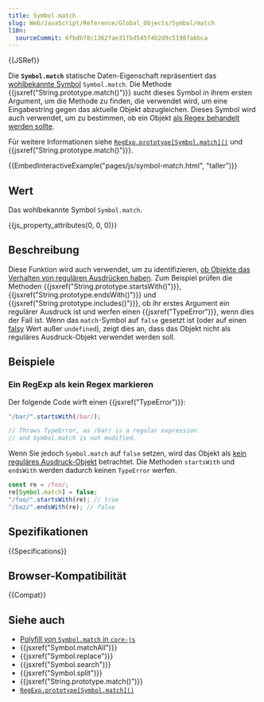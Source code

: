 ```yaml
---
title: Symbol.match
slug: Web/JavaScript/Reference/Global_Objects/Symbol/match
l10n:
  sourceCommit: 6fbdb78c1362fae31fbd545f4b2d9c51987a6bca
---
```


{{JSRef}}

Die **`Symbol.match`** statische Daten-Eigenschaft repräsentiert das [wohlbekannte Symbol](/de/docs/Web/JavaScript/Reference/Global_Objects/Symbol#well-known_symbols) `Symbol.match`. Die Methode {{jsxref("String.prototype.match()")}} sucht dieses Symbol in ihrem ersten Argument, um die Methode zu finden, die verwendet wird, um eine Eingabestring gegen das aktuelle Objekt abzugleichen. Dieses Symbol wird auch verwendet, um zu bestimmen, ob ein Objekt [als Regex behandelt werden sollte](/de/docs/Web/JavaScript/Reference/Global_Objects/RegExp#special_handling_for_regexes).

Für weitere Informationen siehe [`RegExp.prototype[Symbol.match]()`](/de/docs/Web/JavaScript/Reference/Global_Objects/RegExp/Symbol.match) und {{jsxref("String.prototype.match()")}}.

{{EmbedInteractiveExample("pages/js/symbol-match.html", "taller")}}

## Wert

Das wohlbekannte Symbol `Symbol.match`.

{{js_property_attributes(0, 0, 0)}}

## Beschreibung

Diese Funktion wird auch verwendet, um zu identifizieren, [ob Objekte das Verhalten von regulären Ausdrücken haben](/de/docs/Web/JavaScript/Reference/Global_Objects/RegExp#special_handling_for_regexes). Zum Beispiel prüfen die Methoden {{jsxref("String.prototype.startsWith()")}}, {{jsxref("String.prototype.endsWith()")}} und {{jsxref("String.prototype.includes()")}}, ob ihr erstes Argument ein regulärer Ausdruck ist und werfen einen {{jsxref("TypeError")}}, wenn dies der Fall ist. Wenn das `match`-Symbol auf `false` gesetzt ist (oder auf einen [falsy](/de/docs/Glossary/Falsy) Wert außer `undefined`), zeigt dies an, dass das Objekt nicht als reguläres Ausdruck-Objekt verwendet werden soll.

## Beispiele

### Ein RegExp als kein Regex markieren

Der folgende Code wirft einen {{jsxref("TypeError")}}:

```js
"/bar/".startsWith(/bar/);

// Throws TypeError, as /bar/ is a regular expression
// and Symbol.match is not modified.
```

Wenn Sie jedoch `Symbol.match` auf `false` setzen, wird das Objekt als [kein reguläres Ausdruck-Objekt](/de/docs/Web/JavaScript/Reference/Global_Objects/RegExp#special_handling_for_regexes) betrachtet. Die Methoden `startsWith` und `endsWith` werden dadurch keinen `TypeError` werfen.

```js
const re = /foo/;
re[Symbol.match] = false;
"/foo/".startsWith(re); // true
"/baz/".endsWith(re); // false
```

## Spezifikationen

{{Specifications}}

## Browser-Kompatibilität

{{Compat}}

## Siehe auch

- [Polyfill von `Symbol.match` in `core-js`](https://github.com/zloirock/core-js#ecmascript-symbol)
- {{jsxref("Symbol.matchAll")}}
- {{jsxref("Symbol.replace")}}
- {{jsxref("Symbol.search")}}
- {{jsxref("Symbol.split")}}
- {{jsxref("String.prototype.match()")}}
- [`RegExp.prototype[Symbol.match]()`](/de/docs/Web/JavaScript/Reference/Global_Objects/RegExp/Symbol.match)
